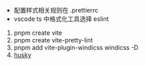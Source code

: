 - 配置样式相关规则在 .prettierrc
- vscode ts 中格式化工具选择 eslint

1. pnpm create vite
2. pnpm create vite-pretty-lint
3. pnpm add vite-plugin-windicss windicss -D
4. [husky](https://juejin.cn/post/7115327455707168798)
